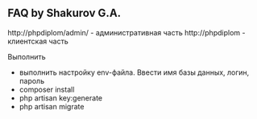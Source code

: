 ## FAQ by Shakurov G.A.

http://phpdiplom/admin/ - административная часть
http://phpdiplom - клиентская часть

Выполнить
- выполнить настройку env-файла. Ввести имя базы данных, логин, пароль
- composer install
- php artisan key:generate
- php artisan migrate